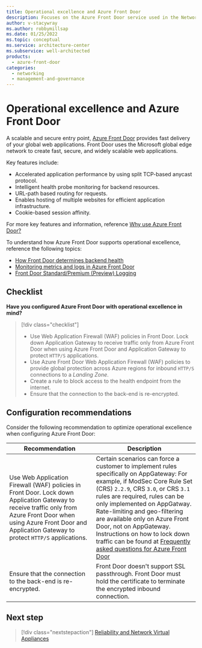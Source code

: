 ```yaml
---
title: Operational excellence and Azure Front Door
description: Focuses on the Azure Front Door service used in the Networking solution to provide best-practice and configuration recommendations related to Operational excellence.
author: v-stacywray
ms.author: robbymillsap
ms.date: 01/25/2022
ms.topic: conceptual
ms.service: architecture-center
ms.subservice: well-architected
products:
  - azure-front-door
categories:
  - networking
  - management-and-governance
---
```


# Operational excellence and Azure Front Door

A scalable and secure entry point, [Azure Front Door](/azure/frontdoor/) provides fast delivery of your global web applications. Front Door uses the Microsoft global edge network to create fast, secure, and widely scalable web applications.

Key features include:

- Accelerated application performance by using split TCP-based anycast protocol.
- Intelligent health probe monitoring for backend resources.
- URL-path based routing for requests.
- Enables hosting of multiple websites for efficient application infrastructure.
- Cookie-based session affinity.

For more key features and information, reference [Why use Azure Front Door?](/azure/frontdoor/front-door-overview#why-use-azure-front-door)

To understand how Azure Front Door supports operational excellence, reference the following topics:

- [How Front Door determines backend health](/azure/frontdoor/front-door-health-probes#how-front-door-determines-backend-health)
- [Monitoring metrics and logs in Azure Front Door](/azure/frontdoor/front-door-diagnostics)
- [Front Door Standard/Premium (Preview) Logging](/azure/frontdoor/standard-premium/how-to-logs)

## Checklist

**Have you configured Azure Front Door with operational excellence in mind?**

> [!div class="checklist"]
> - Use Web Application Firewall (WAF) policies in Front Door. Lock down Application Gateway to receive traffic only from Azure Front Door when using Azure Front Door and Application Gateway to protect `HTTP/S` applications.
> - Use Azure Front Door Web Application Firewall (WAF) policies to provide global protection across Azure regions for inbound `HTTP/S` connections to a *Landing Zone*.
> - Create a rule to block access to the health endpoint from the internet.
> - Ensure that the connection to the back-end is re-encrypted.

## Configuration recommendations

Consider the following recommendation to optimize operational excellence when configuring Azure Front Door:

|Recommendation|Description|
|--------------|-----------|
|Use Web Application Firewall (WAF) policies in Front Door. Lock down Application Gateway to receive traffic only from Azure Front Door when using Azure Front Door and Application Gateway to protect `HTTP/S` applications.|Certain scenarios can force a customer to implement rules specifically on AppGateway: For example, if ModSec Core Rule Set (CRS) `2.2.9`, CRS `3.0`, or CRS `3.1` rules are required, rules can be only implemented on AppGatway. Rate-limiting and geo-filtering are available only on Azure Front Door, not on AppGateway. Instructions on how to lock down traffic can be found at [Frequently asked questions for Azure Front Door](/azure/frontdoor/front-door-faq#how-do-i-lock-down-the-access-to-my-backend-to-only-azure-front-door)|
|Ensure that the connection to the back-end is re-encrypted.|Front Door doesn't support SSL passthrough. Front Door must hold the certificate to terminate the encrypted inbound connection.|

## Next step

> [!div class="nextstepaction"]
> [Reliability and Network Virtual Appliances](../network-virtual-appliances/reliability.md)
